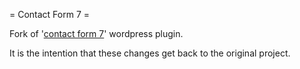= Contact Form 7 =

Fork of '[contact form 7](http://wordpress.org/plugins/contact-form-7/)' wordpress plugin.

It is the intention that these changes get back to the original project.